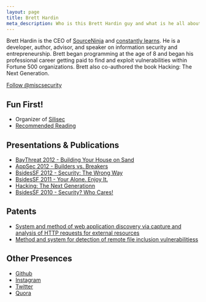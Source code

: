 ```yaml
---
layout: page
title: Brett Hardin
meta_description: Who is this Brett Hardin guy and what is he all about?
---
```


Brett Hardin is the CEO of [SourceNinja](http://www.sourceninja.com) and [constantly learns](/2012/10/writing-about-what-i-learn/). He is a developer, author, advisor, and speaker on information security and entrepreneurship. Brett began programming at the age of 8 and began his professional career getting paid to find and exploit vulnerabilities within Fortune 500 organizations. Brett also co-authored the book Hacking: The Next Generation.

<a href="https://twitter.com/miscsecurity" class="twitter-follow-button" data-show-count="false" onclick="_gaq.push(['_trackEvent', 'Followed', 'Twitter', 'top of about page']);">Follow @miscsecurity</a>

Fun First!
---------
* Organizer of [Silisec](http://www.silisec.org)
* [Recommended Reading](/books)

Presentations & Publications
--------------------
* [BayThreat 2012 - Building Your House on Sand](/2012/12/building-your-house-on-sand/)
* [AppSec 2012 - Builders vs. Breakers](/2012/10/appsec-2012-builder-vs-breaker-presentation/)
* [BsidesSF 2012 - Security: The Wrong Way](/2012/02/security-the-wrong-way/)
* [BsidesSF 2011 - Your Alone. Enjoy It.](/2011/02/youre-alone-enjoy-it/)
* [Hacking: The Next Generationn](http://www.amazon.com/gp/product/0596154577/ref=as_li_qf_sp_asin_il_tl?ie=UTF8&tag=breharsblo-20&linkCode=as2&camp=1789&creative=9325&creativeASIN=0596154577)
* [BsidesSF 2010 - Security? Who Cares!](/2010/03/no-one-cares-about-security/)

Patents
--------
* [System and method of web application discovery via capture and analysis of HTTP requests for external resources](http://www.patentgenius.com/patent/8286248.html)
* [Method and system for detection of remote file inclusion vulnerabilitiess](http://www.patentgenius.com/patent/8239952.html)

Other Presences
---------
* [Github](https://www.github.com/bhardin)
* [Instagram](http://instagram.com/bretth)
* [Twitter](https://twitter.com/miscsecurity)
* [Quora](http://www.quora.com/Brett-Hardin)

